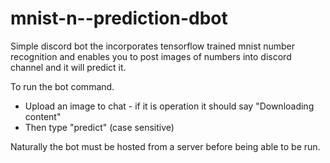 # mnist-n--prediction-dbot
Simple discord bot the incorporates tensorflow trained mnist number recognition and enables you to post images of numbers into discord channel and it will predict it.

To run the bot command.
- Upload an image to chat - if it is operation it should say "Downloading content"
- Then type "predict" (case sensitive)

Naturally the bot must be hosted from a server before being able to be run.
